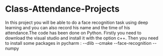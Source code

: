 # Class-Attendance-Projects
In this project you will be able to do a face recognition task using deep learning and you can also record his name and the time of his attendance.The code has been done on Python.
Firstly you need to download the visual studio and install it with the option c++. Then you need to install some packages in pycharm :
--dlib
--cmake
--face-recognition
--numpy
